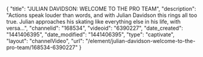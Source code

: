 {
    "title": "JULIAN DAVIDSON: WELCOME TO THE PRO TEAM",
    "description": "Actions speak louder than words, and with Julian Davidson this rings all too true. Julian approaches his skating like everything else in his life, with versa...",
    "channelid": "168534",
    "videoid": "6390227",
    "date_created": "1441406395",
    "date_modified": "1441406395",
    "type": "captivate",
    "layout": "channelVideo",
    "url": "\/element\/julian-davidson-welcome-to-the-pro-team\/168534-6390227"
}